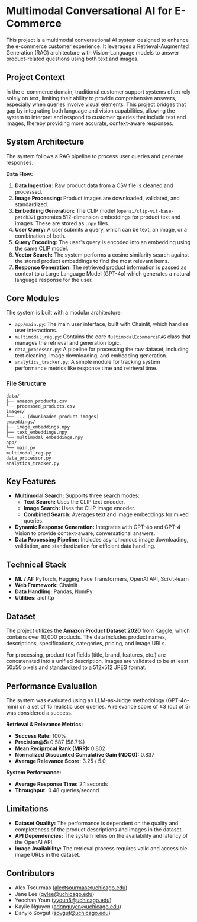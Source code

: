 # Multimodal Conversational AI for E-Commerce

This project is a multimodal conversational AI system designed to enhance the e-commerce customer experience. It leverages a Retrieval-Augmented Generation (RAG) architecture with Vision-Language models to answer product-related questions using both text and images.

## Project Context

In the e-commerce domain, traditional customer support systems often rely solely on text, limiting their ability to provide comprehensive answers, especially when queries involve visual elements. This project bridges that gap by integrating both language and vision capabilities, allowing the system to interpret and respond to customer queries that include text and images, thereby providing more accurate, context-aware responses.

## System Architecture

The system follows a RAG pipeline to process user queries and generate responses.

**Data Flow:**

1.  **Data Ingestion:** Raw product data from a CSV file is cleaned and processed.
2.  **Image Processing:** Product images are downloaded, validated, and standardized.
3.  **Embedding Generation:** The CLIP model (`openai/clip-vit-base-patch32`) generates 512-dimension embeddings for product text and images. These are stored as `.npy` files.
4.  **User Query:** A user submits a query, which can be text, an image, or a combination of both.
5.  **Query Encoding:** The user's query is encoded into an embedding using the same CLIP model.
6.  **Vector Search:** The system performs a cosine similarity search against the stored product embeddings to find the most relevant items.
7.  **Response Generation:** The retrieved product information is passed as context to a Large Language Model (GPT-4o) which generates a natural language response for the user.

## Core Modules

The system is built with a modular architecture:

* `app/main.py`: The main user interface, built with Chainlit, which handles user interactions.
* `multimodal_rag.py`: Contains the core `MultimodalEcommerceRAG` class that manages the retrieval and generation logic.
* `data_processor.py`: A pipeline for processing the raw dataset, including text cleaning, image downloading, and embedding generation.
* `analytics_tracker.py`: A simple module for tracking system performance metrics like response time and retrieval time.

### File Structure

```
data/
├── amazon_products.csv
└── processed_products.csv
images/
└── ... (downloaded product images)
embeddings/
├── image_embeddings.npy
├── text_embeddings.npy
└── multimodal_embeddings.npy
app/
└── main.py
multimodal_rag.py
data_processor.py
analytics_tracker.py
```

## Key Features

* **Multimodal Search:** Supports three search modes:
    * **Text Search:** Uses the CLIP text encoder.
    * **Image Search:** Uses the CLIP image encoder.
    * **Combined Search:** Averages text and image embeddings for mixed queries.
* **Dynamic Response Generation:** Integrates with GPT-4o and GPT-4 Vision to provide context-aware, conversational answers.
* **Data Processing Pipeline:** Includes asynchronous image downloading, validation, and standardization for efficient data handling.

## Technical Stack

* **ML / AI:** PyTorch, Hugging Face Transformers, OpenAI API, Scikit-learn
* **Web Framework:** Chainlit
* **Data Handling:** Pandas, NumPy
* **Utilities:** aiohttp

## Dataset

The project utilizes the **Amazon Product Dataset 2020** from Kaggle, which contains over 10,000 products. The data includes product names, descriptions, specifications, categories, pricing, and image URLs.

For processing, product text fields (title, brand, features, etc.) are concatenated into a unified description. Images are validated to be at least 50x50 pixels and standardized to a 512x512 JPEG format.

## Performance Evaluation

The system was evaluated using an LLM-as-Judge methodology (GPT-4o-mini) on a set of 15 realistic user queries. A relevance score of ≥3 (out of 5) was considered a success.

**Retrieval & Relevance Metrics:**

* **Success Rate:** 100%
* **Precision@5:** 0.587 (58.7%)
* **Mean Reciprocal Rank (MRR):** 0.802
* **Normalized Discounted Cumulative Gain (NDCG):** 0.837
* **Average Relevance Score:** 3.25 / 5.0

**System Performance:**

* **Average Response Time:** 2.1 seconds
* **Throughput:** 0.48 queries/second

## Limitations

* **Dataset Quality:** The performance is dependent on the quality and completeness of the product descriptions and images in the dataset.
* **API Dependencies:** The system relies on the availability and latency of the OpenAI API.
* **Image Availability:** The retrieval process requires valid and accessible image URLs in the dataset.

## Contributors

* Alex Tsourmas (alextsourmas@uchicago.edu)
* Jane Lee (gylee@uchicago.edu)
* Yeochan Youn (yyoun5@uchicago.edu)
* Kaylie Nguyen (adqnguyen@uchicago.edu)
* Danylo Sovgut (sovgut@uchicago.edu)
